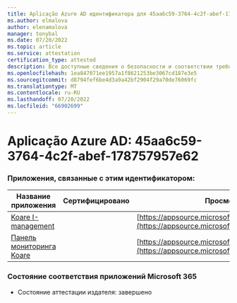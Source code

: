 ```yaml
---
title: Aplicação Azure AD идентификатора для 45aa6c59-3764-4c2f-abef-178757957e62
ms.author: elmalova
author: elenamalova
manager: tonybal
ms.date: 07/20/2022
ms.topic: article
ms.service: attestation
certification_type: attested
description: Все доступные сведения о безопасности и соответствии требованиям для 45aa6c59-3764-4c2f-abef-178757957e62.
ms.openlocfilehash: 1ea847071ee1957a1f8621253be3067cd187e3e5
ms.sourcegitcommit: d8794fef6be4d3a9a42bf2904f29a70de76069fc
ms.translationtype: MT
ms.contentlocale: ru-RU
ms.lasthandoff: 07/20/2022
ms.locfileid: "66902699"
---
```

# <a name="azure-app-id-45aa6c59-3764-4c2f-abef-178757957e62"></a>Aplicação Azure AD: 45aa6c59-3764-4c2f-abef-178757957e62


### <a name="apps-associated-with-this-id"></a>Приложения, связанные с этим идентификатором:
| **Название приложения** | **Сертифицировано** | **Просмотр в AppSource** |
|--------------|---------------|-----------------------|
| [Koare I-management](../forward/WA200004224.md) |  | [https://appsource.microsoft.com/product/office/WA200004224](https://appsource.microsoft.com/product/office/WA200004224) |
| [Панель мониторинга Koare](../forward/WA200004403.md) |  | [https://appsource.microsoft.com/product/office/WA200004403](https://appsource.microsoft.com/product/office/WA200004403) |

### <a name="microsoft-365-app-compliance-status"></a>Состояние соответствия приложений Microsoft 365
- Состояние аттестации издателя: завершено
